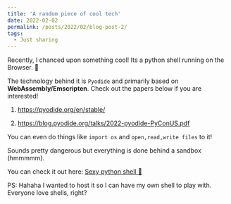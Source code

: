 ```yaml
---
title: 'A random piece of cool tech'
date: 2022-02-02
permalink: /posts/2022/02/blog-post-2/
tags:
  - Just sharing
---
```


Recently, I chanced upon something cool! Its a python shell running on the Browser. 🤯

The technology behind it is `Pyodide` and primarily based on **WebAssembly/Emscripten**. Check out the papers below if you are interested!

1) https://pyodide.org/en/stable/
   
2) https://blog.pyodide.org/talks/2022-pyodide-PyConUS.pdf

You can even do things like `import os` and `open,read,write files` to it! 

Sounds pretty dangerous but everything is done behind a sandbox (hmmmmm).

You can check it out here: [Sexy python shell 🥳](http://heapmeup.com/pyshell/)

PS: Hahaha I wanted to host it so I can have my own shell to play with. Everyone love shells, right? 